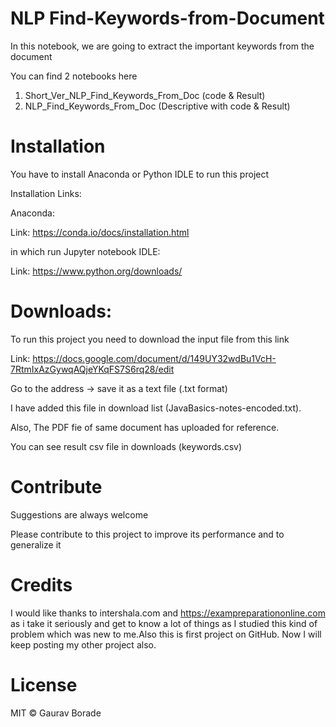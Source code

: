 # NLP Find-Keywords-from-Document
In this notebook, we are going to extract the important keywords from the document

You can find 2 notebooks here
1. Short_Ver_NLP_Find_Keywords_From_Doc (code & Result)
2. NLP_Find_Keywords_From_Doc (Descriptive with code & Result)


# Installation
You have to install Anaconda or Python IDLE to run this project

Installation Links:

Anaconda:

Link: https://conda.io/docs/installation.html

in which run Jupyter notebook
IDLE:

Link: https://www.python.org/downloads/


# Downloads:

To run this project you need to download the input file from this link

Link: https://docs.google.com/document/d/149UY32wdBu1VcH-7RtmIxAzGywqAQjeYKqFS7S6rq28/edit

Go to the address -> save it as a text file (.txt format)

I have added this file in download list (JavaBasics-notes-encoded.txt). 

Also, The PDF fie of same document has uploaded for reference.

You can see result csv file in downloads (keywords.csv)



# Contribute

Suggestions are always welcome

Please contribute to this project to improve its performance and to generalize it


# Credits

I would like thanks to intershala.com and https://exampreparationonline.com as i take it seriously and get to know a lot of things as I studied this kind of problem which was new to me.Also this is first project on GitHub. Now I will keep posting my other project also.

# License

MIT © Gaurav Borade

 

